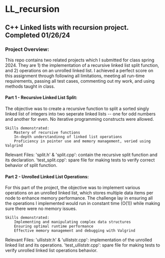 # LL_recursion

## C++ Linked lists with recursion project. Completed 01/26/24

### Project Overview:
This repo contains two related projects which I submitted for class spring 2024. They are 1) the implementation of a recursive linked list split function, and 2) operations on an unrolled linked list. I achieved a perfect score on this assignment through following all limitations, meeting all run-time requirements, passing all test cases, commenting out my work, and using methods taught in class. 

#### Part 1 - Recursive Linked List Split:
The objective was to create a recursive function to split a sorted singly linked list of integers into two seperate linked lists -- one for odd numbers and another for even. No iterative programming constructs were allowed.

    Skills demonstrated:
        Mastery of recursive functions
        In-depth understandinng of linked list operations
        Proficiency in pointer use and memory management, veried using Valgrind


Relevant Files:
'split.h' & 'split.cpp': contain the recursive split function and its declaration.
'test_split.cpp': spare file for making tests to verify correct behavior of split function.

#### Part 2 - Unrolled Linked List Operations:
For this part of the project, the objective was to implement various operations on an unrolled linked list, which stores multiple data items per node to enhance memory performance. The challenge lay in ensuring all the operations I implemented would run in constant time (O(1)) while making sure there were no memory issues.

    Skills demonstrated:
        Implementing and manipulating complex data structures
        Ensuring optimal runtime performance
        Effective memory management and debugging with Valgrind

Relevant Files:
'ulliststr.h' & 'ulliststr.cpp': implementation of the unrolled linked list and its operations.
'test_ulliststr.cpp': spare file for making tests to verify unrolled linked list operations behavior.
